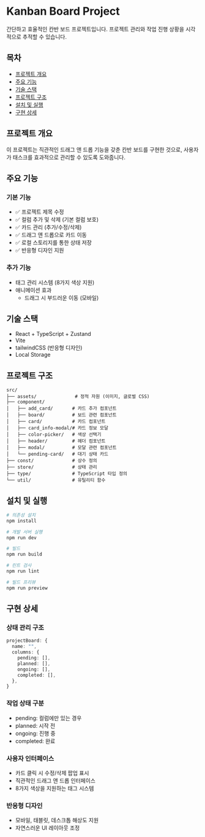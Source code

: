 # Kanban Board Project

간단하고 효율적인 칸반 보드 프로젝트입니다. 프로젝트 관리와 작업 진행 상황을 시각적으로 추적할 수 있습니다.

## 목차

- [프로젝트 개요](#프로젝트-개요)
- [주요 기능](#주요-기능)
- [기술 스택](#기술-스택)
- [프로젝트 구조](#프로젝트-구조)
- [설치 및 실행](#설치-및-실행)
- [구현 상세](#구현-상세)

## 프로젝트 개요

이 프로젝트는 직관적인 드래그 앤 드롭 기능을 갖춘 칸반 보드를 구현한 것으로, 사용자가 태스크를 효과적으로 관리할 수 있도록 도와줍니다.

## 주요 기능

### 기본 기능

- ✅ 프로젝트 제목 수정
- ✅ 컬럼 추가 및 삭제 (기본 컬럼 보호)
- ✅ 카드 관리 (추가/수정/삭제)
- ✅ 드래그 앤 드롭으로 카드 이동
- ✅ 로컬 스토리지를 통한 상태 저장
- ✅ 반응형 디자인 지원

### 추가 기능

- 태그 관리 시스템 (8가지 색상 지원)
- 애니메이션 효과
  - 드래그 시 부드러운 이동 (모바일)

## 기술 스택

- React + TypeScript + Zustand
- Vite
- tailwindCSS (반응형 디자인)
- Local Storage

## 프로젝트 구조

```
src/
├── assets/              # 정적 자원 (이미지, 글로벌 CSS)
├── component/
│   ├── add_card/       # 카드 추가 컴포넌트
│   ├── board/          # 보드 관련 컴포넌트
│   ├── card/           # 카드 컴포넌트
│   ├── card_info-modal/# 카드 정보 모달
│   ├── color-picker/   # 색상 선택기
│   ├── header/         # 헤더 컴포넌트
│   ├── modal/          # 모달 관련 컴포넌트
│   └── pending-card/   # 대기 상태 카드
├── const/              # 상수 정의
├── store/              # 상태 관리
├── type/               # TypeScript 타입 정의
└── util/               # 유틸리티 함수
```

## 설치 및 실행

```bash
# 의존성 설치
npm install

# 개발 서버 실행
npm run dev

# 빌드
npm run build

# 린트 검사
npm run lint

# 빌드 프리뷰
npm run preview
```

## 구현 상세

### 상태 관리 구조

```typescript
projectBoard: {
  name: "",
  columns: {
    pending: [],
    planned: [],
    ongoing: [],
    completed: [],
  },
}
```

### 작업 상태 구분

- pending: 컬럼에만 있는 경우
- planned: 시작 전
- ongoing: 진행 중
- completed: 완료

### 사용자 인터페이스

- 카드 클릭 시 수정/삭제 팝업 표시
- 직관적인 드래그 앤 드롭 인터페이스
- 8가지 색상을 지원하는 태그 시스템

### 반응형 디자인

- 모바일, 태블릿, 데스크톱 해상도 지원
- 자연스러운 UI 레이아웃 조정
